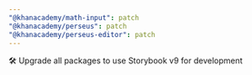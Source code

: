 ```yaml
---
"@khanacademy/math-input": patch
"@khanacademy/perseus": patch
"@khanacademy/perseus-editor": patch
---
```


🛠️ Upgrade all packages to use Storybook v9 for development
